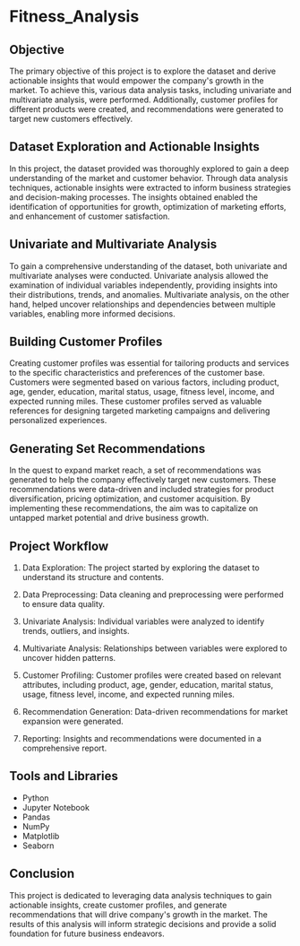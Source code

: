 # Fitness_Analysis
## Objective
The primary objective of this project is to explore the dataset and derive actionable insights that would empower the company's growth in the market. To achieve this, various data analysis tasks, including univariate and multivariate analysis, were performed. Additionally, customer profiles for different products were created, and recommendations were generated to target new customers effectively.

## Dataset Exploration and Actionable Insights
In this project, the dataset provided was thoroughly explored to gain a deep understanding of the market and customer behavior. Through data analysis techniques, actionable insights were extracted to inform business strategies and decision-making processes. The insights obtained enabled the identification of opportunities for growth, optimization of marketing efforts, and enhancement of customer satisfaction.

## Univariate and Multivariate Analysis
To gain a comprehensive understanding of the dataset, both univariate and multivariate analyses were conducted. Univariate analysis allowed the examination of individual variables independently, providing insights into their distributions, trends, and anomalies. Multivariate analysis, on the other hand, helped uncover relationships and dependencies between multiple variables, enabling more informed decisions.

## Building Customer Profiles
Creating customer profiles was essential for tailoring products and services to the specific characteristics and preferences of the customer base. Customers were segmented based on various factors, including product, age, gender, education, marital status, usage, fitness level, income, and expected running miles. These customer profiles served as valuable references for designing targeted marketing campaigns and delivering personalized experiences.

## Generating Set Recommendations
In the quest to expand market reach, a set of recommendations was generated to help the company effectively target new customers. These recommendations were data-driven and included strategies for product diversification, pricing optimization, and customer acquisition. By implementing these recommendations, the aim was to capitalize on untapped market potential and drive business growth.

## Project Workflow
1. Data Exploration: The project started by exploring the dataset to understand its structure and contents.

2. Data Preprocessing: Data cleaning and preprocessing were performed to ensure data quality.

3. Univariate Analysis: Individual variables were analyzed to identify trends, outliers, and insights.

4. Multivariate Analysis: Relationships between variables were explored to uncover hidden patterns.

5. Customer Profiling: Customer profiles were created based on relevant attributes, including product, age, gender, education, marital status, usage, fitness level, income, and expected running miles.

6. Recommendation Generation: Data-driven recommendations for market expansion were generated.

7. Reporting: Insights and recommendations were documented in a comprehensive report.

## Tools and Libraries
* Python
* Jupyter Notebook
* Pandas
* NumPy
* Matplotlib
* Seaborn

## Conclusion
This project is dedicated to leveraging data analysis techniques to gain actionable insights, create customer profiles, and generate recommendations that will drive company's growth in the market. The results of this analysis will inform strategic decisions and provide a solid foundation for future business endeavors.
